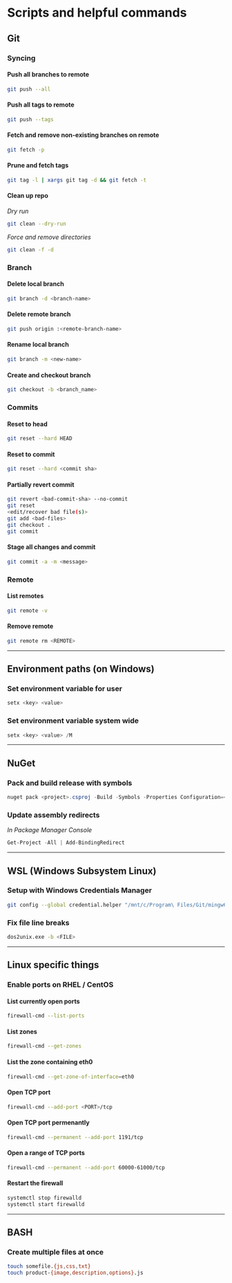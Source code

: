 # Scripts and helpful commands

##  Git

### Syncing

#### Push all branches to remote
```bash
git push --all
```

#### Push all tags to remote
```bash
git push --tags
```

#### Fetch and remove non-existing branches on remote
```bash
git fetch -p
```

#### Prune and fetch tags
```bash
git tag -l | xargs git tag -d && git fetch -t
```

#### Clean up repo
_Dry run_
```bash
git clean --dry-run
```

_Force and remove directories_
```bash
git clean -f -d
```

### Branch

#### Delete local branch
```bash
git branch -d <branch-name>
```

#### Delete remote branch
```bash
git push origin :<remote-branch-name>
```

#### Rename local branch
```bash
git branch -m <new-name>
```

#### Create and checkout branch
```bash
git checkout -b <branch_name>
```

### Commits

#### Reset to head

```bash
git reset --hard HEAD
```

#### Reset to commit

```bash
git reset --hard <commit sha>
```

#### Partially revert commit

```bash
git revert <bad-commit-sha> --no-commit
git reset
<edit/recover bad file(s)>
git add <bad-files>
git checkout .
git commit
```

#### Stage all changes and commit

```bash
git commit -a -m <message>
```

### Remote

#### List remotes
```bash
git remote -v
```

#### Remove remote
```bash
git remote rm <REMOTE>
```

---

## Environment paths (on Windows)

### Set environment variable for user
```powershell
setx <key> <value>
```

### Set environment variable system wide
```powershell
setx <key> <value> /M
```

---

## NuGet

### Pack and build release with symbols

```powershell
nuget pack <project>.csproj -Build -Symbols -Properties Configuration=<configuration>
```

### Update assembly redirects

_In Package Manager Console_
```powershell
Get-Project -All | Add-BindingRedirect
```

---

## WSL (Windows Subsystem Linux)

### Setup with Windows Credentials Manager

```bash
git config --global credential.helper "/mnt/c/Program\ Files/Git/mingw64/libexec/git-core/git-credential-wincred.exe"
```

### Fix file line breaks
```bash
dos2unix.exe -b <FILE>
```

---

## Linux specific things

### Enable ports on RHEL / CentOS

#### List currently open ports
```bash
firewall-cmd --list-ports
```

#### List zones
```bash
firewall-cmd --get-zones
```

#### List the zone containing eth0
```bash
firewall-cmd --get-zone-of-interface=eth0
```

#### Open TCP port
```bash
firewall-cmd --add-port <PORT>/tcp
```

#### Open TCP port permenantly
```bash
firewall-cmd --permanent --add-port 1191/tcp
```

#### Open a range of TCP ports
```bash
firewall-cmd --permanent --add-port 60000-61000/tcp
```

#### Restart the firewall
```bash
systemctl stop firewalld
systemctl start firewalld
```

---

## BASH

### Create multiple files at once
```bash
touch somefile.{js,css,txt}
touch product-{image,description,options}.js
```
